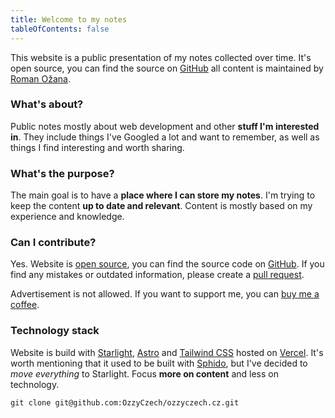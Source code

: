 ```yaml
---
title: Welcome to my notes
tableOfContents: false
---
```


This website is a public presentation of my notes collected over time.
It's open source, you can find the source on [GitHub](https://github.com/OzzyCzech/ozzyczech.cz)
all content is maintained by [Roman Ožana](https://ozana.cz).

### What's about?

Public notes mostly about web development and other **stuff I'm interested in**. 
They include things I've Googled a lot and want to remember, as well as things 
I find interesting and worth sharing.

### What's the purpose?

The main goal is to have a  **place where I can store my notes**.
I'm trying to keep the content **up to date and relevant**.
Content is mostly based on my experience and knowledge.

### Can I contribute?

Yes. Website is [open source](https://github.com/OzzyCzech/ozzyczech.cz), you can 
find the source code on [GitHub](https://github.com/OzzyCzech/ozzyczech.cz). 
If you find any mistakes or outdated information, please create a [pull request](https://github.com/OzzyCzech/ozzyczech.cz/pulls).

Advertisement is not allowed. If you want to support me, you can [buy me a coffee](https://buymeacoffee.com/ozzyczech).

### Technology stack

Website is build with [Starlight](https://starlight.astro.build/), [Astro](https://astro.build/) and 
[Tailwind CSS](https://tailwindcss.com/) hosted on [Vercel](https://vercel.com/).
It's worth mentioning that it used to be built with [Sphido](https://sphido.cz),
but I've decided to _move everything_ to Starlight. Focus **more on content** and less on technology.

```shell
git clone git@github.com:OzzyCzech/ozzyczech.cz.git
```
